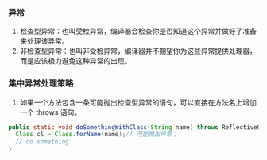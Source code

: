 ### 异常

1. 检查型异常：也叫受检异常，编译器会检查你是否知道这个异常并做好了准备来处理该异常。
2. 非检查型异常：也叫非受检异常，编译器并不期望你为这些异常提供处理器，而是应该极力避免这种异常的出现。

### 集中异常处理策略

1. 如果一个方法包含一条可能抛出检查型异常的语句，可以直接在方法名上增加一个 throws 语句。

```java
public static void doSomethingWithClass(String name) throws ReflectiveOperationException{
  Class cl = Class.forName(name);// 可能抛出异常；
  // do something
}
```
